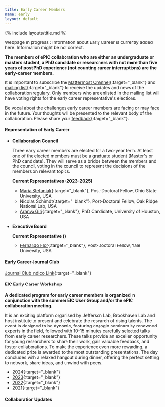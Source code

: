 ```yaml
---
title: Early Career Members
name: early
layout: default
---
```


{% include layouts/title.md %}

Webpage in progress : Information about Early Career is currently added here. Information might be not correct.

**The members of ePIC collaboration who are either an undergraduate or masters student, a PhD candidate or researchers with not more than five years of post PhD experience (not counting career interruptions) are the early-career members.**

It is important to subscribe the [Mattermost Channel](https://chat.epic-eic.org/main/channels/early-career){:target="_blank"} and [mailing list](https://lists.bnl.gov/mailman/listinfo/eic-projdet-earlycareer-l){:target="_blank"} to receive the updates and news of the collaboration regulary. Only members who are enlisted in the mailing list will have voting rights for the early career representative's elections.

Be vocal about the challenges early career members are facing or may face in the future. Your thoughts will be presented to the relevant body of the collaboration. Please share your [feedback](https://forms.gle/GSus6iVM8Ldcem9AA){:target="_blank"}.

#### Representation of Early Career

* **Collaboration Council**

	Three early career members are elected for a two-year term. At least one of the elected members must be a graduate student (Master's or PhD candidate). They will serve as a bridge between the members and the council, voting in the council to represent the decisions of the members on relevant topics.

	**Current Representatives (2023-2025)**
	* [Maria Stefaniak](https://www.linkedin.com/in/maria-stefaniak-physics/){:target="_blank"},	Post-Doctoral Fellow,	Ohio State University,	USA
	* [Nicolas Schimdt](https://www.linkedin.com/in/nicolas-vt-schmidt/){:target="_blank"},	Post-Doctoral Fellow,	Oak Ridge National Lab,	USA
	* [Aranya Giri](https://www.linkedin.com/in/aranya-giri-a37067260/){:target="_blank"},	PhD Candidate,	University of Houston,	USA


* **Executive Board**

	**Current Representative ()**
	* [Fernando Flor](https://physics.yale.edu/people/fernando-flor){:target="_blank"},	Post-Doctoral Fellow, Yale University, USA


#### Early Career Journal Club

[Journal Club Indico Link](https://indico.bnl.gov/category/513/){:target="_blank"}


#### EIC Early Career Workshop

**A dedicated program for early career members is organized in conjunction with the summer EIC User Group and/or the ePIC collaboration meeting.**

It is an exciting platform organised by Jefferson Lab, Brookhaven Lab and host institute to present and celebrate the research of rising talents. The event is designed to be dynamic, featuring engagin  seminars by renowned experts in the field, followed with 10-15 minutes carefully selected talks from early career researchers. These talks provide an excellen  opportunity for young researchers to share their work, gain valuable feedback, and foster collaborations. To make the experience even more rewarding, a dedicated prize is awarded to the most outstanding presentations. The day concludes with a relaxed hangout during dinner, offering the perfect setting to network, share ideas, and unwind with peers.

* [2024](https://indico.jlab.org/event/855/){:target="_blank"}
* [2023](https://indico.jlab.org/event/696/){:target="_blank"}
* [2022](https://indico.jlab.org/event/485/){:target="_blank"}
* [2021](https://indico.jlab.org/event/438/){:target="_blank"}

#### Collaboration Updates

	

